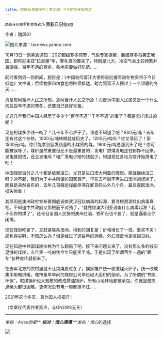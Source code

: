 ```yaml
---
title: 家庭反洗脑序列：第31篇 今年的冬天很难过
---
```

`西班牙巴塞罗那喜悦农场` [轉載自GNews](https://gnews.org/zh-hans/1608894/)

作者：随风61

![](https://assets.gnews.org/wp-content/uploads/2021/10/image0-9-3.jpg)图片来源：tw.news.yahoo.com

10月13日一则紧急通知：2021超级寒冬预警，气象专家提醒，超级寒冬将袭击我国，即将迎来双“拉尼娜”年，寒冬真的要来了，特别是北方，冷空气会比较频繁并且偏强，百年不遇的寒冬，各地需要做好防范……

同时看到另一则新闻，题目是：《中国驻阿富汗大使将首批援阿越冬物资将于今日抵达》文中说：后续物资和粮食也将陆续抵达，助力阿富汗人民过上一个温暖的冬天……

真是想阿富汗人民之所想，急阿富汗人民之所急！而告诉中国人民这又是一个什么狗屁百年不遇的寒冬，还要自己做好准备。

光这几年我们中国人经历了多少个“百年不遇”“千年不遇”的事了？都是怎样度过的呢？

现在的煤多少钱一吨了？几十年不点炉子了，谁也不知道了吧？800元/吨？去年还有过这个价格，1000元/吨转眼就成历史了，1200元/吨吗？你又落伍了！那1500元/吨，你只能拿到低发热量的小煤窑的煤。1800元/吨总涨到头了吧？你可能被误导了，煤价虽然重要但还不是最重要的，发电厂燃煤发电连钱都挣不回来，发电就赔钱，还会发电吗？电厂发电少赔的钱就少，知道现在各地为啥开始限电了吧！

中国煤炭百分之八十都是依赖进口，尤其是进口澳大利亚的煤炭。那就继续进口呀？对不起，我们为了中共所谓的国家尊严，早在去年就不再进口澳洲的煤炭了，而且是突然宣布的，去年几百艘运煤船停滞在卸货码头外几个月，最后返回澳洲，损失惨重！

其原因是澳洲政府宣布要彻底调查武汉冠状病毒的起源，要寻根溯源找出病毒真相。不知道中共政府又那根筋不对劲了，“就凭你澳大利亚调查什么病毒起源？我不买你的煤了”。还号召全国人民抵制澳州红酒，铁矿石也不要了，就是逼着让你闭嘴。

现在煤炭吃紧了，又赶紧联系澳洲，得到的回复是：价格增长了一倍，爱买不买！那也得买呀，不然怎么办？但是经过了这些年的折腾，外汇储备也是捉襟见肘。

现在知道中共国煤炭价格为什么翻倍了吧。接下来问题又来了，没有那么多的钱买足够的煤炭，去年买一吨的钱今年只能买半吨。于是出现了所谓百年一遇的“寒冬”各种宣传就都来了。

在去年北方的农村里就不让烧煤炭过冬了，挨家挨户统一收缴煤火炉子，统一改成集中用电供暖。城市里早年间的煤炭公司早已经大面积的倒闭，为了所谓的“节能环保”，燃煤锅炉也大规模的改成燃油锅炉，所有山地林地都被承包，你就是想拣点柴火都很困难，更何况没有电一周都撑不住……

2021年这个冬天，真为国人捏把汗！

（文章仅代表作者观点，与GNEWS无关）

* * *

*审核：Aries的星***
***校对：信心满满***
***发布：信心*的选择

![](https://assets.gnews.org/wp-content/uploads/2021/10/GNEWS_CH.-1-3.jpeg)
